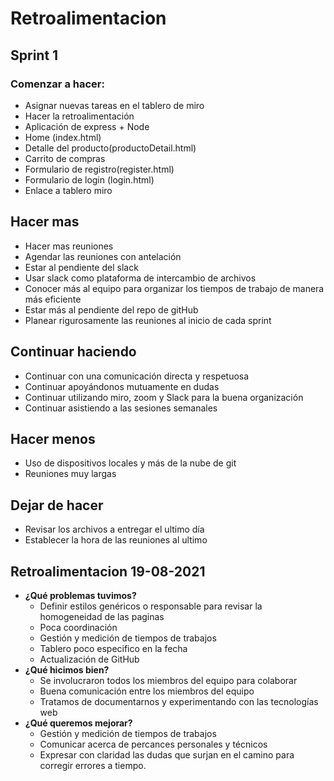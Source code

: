 # Retroalimentacion 
## Sprint 1
### Comenzar a hacer:

- Asignar nuevas tareas en el tablero de miro
- Hacer la retroalimentación 
- Aplicación de express + Node
- Home (index.html) 
- Detalle del producto(productoDetail.html)
- Carrito de compras	
- Formulario de registro(register.html)
- Formulario de login (login.html)
- Enlace a tablero miro 

## Hacer mas
- Hacer mas reuniones
- Agendar las reuniones con antelación
- Estar al pendiente del slack
- Usar slack como plataforma de intercambio de archivos
- Conocer más al equipo para organizar los tiempos de trabajo de manera más eficiente
- Estar más al pendiente del repo de gitHub
- Planear rigurosamente las reuniones al inicio de cada sprint
## Continuar haciendo
- Continuar con una comunicación directa y respetuosa
- Continuar apoyándonos mutuamente en dudas
- Continuar utilizando miro, zoom y Slack para la buena organización
- Continuar asistiendo a las sesiones semanales
## Hacer menos
- Uso de dispositivos locales y más de la nube de git
- Reuniones muy largas
## Dejar de hacer
- Revisar los archivos a entregar el ultimo día
- Establecer la hora de las reuniones al ultimo

## Retroalimentacion 19-08-2021

* __¿Qué problemas tuvimos?__
	- Definir estilos genéricos o responsable para revisar la homogeneidad de las paginas
	- Poca coordinación
	-  Gestión y medición de tiempos de trabajos
	- Tablero poco especifico en la fecha
	- Actualización de GitHub
* __¿Qué hicimos bien?__
	- Se involucraron todos los miembros del equipo para colaborar
	- Buena comunicación entre los miembros del equipo
	- Tratamos de documentarnos y experimentando con las tecnologías web
* __¿Qué queremos mejorar?__
	-  Gestión y medición de tiempos de trabajos
	- Comunicar acerca de percances personales y técnicos
	- Expresar con claridad las dudas que surjan en el camino para corregir errores a tiempo.


